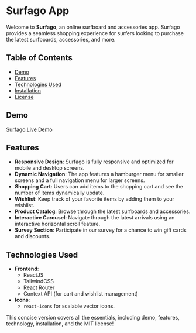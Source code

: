 # Surfago App

Welcome to **Surfago**, an online surfboard and accessories app. Surfago provides a seamless shopping experience for surfers looking to purchase the latest surfboards, accessories, and more.

## Table of Contents

- [Demo](#demo)
- [Features](#features)
- [Technologies Used](#technologies-used)
- [Installation](#installation)
- [License](#license)

## Demo

[Surfago Live Demo](https://surfago-app.com)

## Features

- **Responsive Design**: Surfago is fully responsive and optimized for mobile and desktop screens.
- **Dynamic Navigation**: The app features a hamburger menu for smaller screens and a full navigation menu for larger screens.
- **Shopping Cart**: Users can add items to the shopping cart and see the number of items dynamically update.
- **Wishlist**: Keep track of your favorite items by adding them to your wishlist.
- **Product Catalog**: Browse through the latest surfboards and accessories.
- **Interactive Carousel**: Navigate through the latest arrivals using an interactive horizontal scroll feature.
- **Survey Section**: Participate in our survey for a chance to win gift cards and discounts.

## Technologies Used

- **Frontend**:
  - ReactJS
  - TailwindCSS
  - React Router
  - Context API (for cart and wishlist management)
- **Icons**:
  - `react-icons` for scalable vector icons.

This concise version covers all the essentials, including demo, features, technology, installation, and the MIT license!

